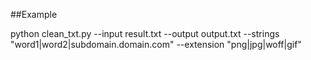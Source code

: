 ##Example

python clean_txt.py --input result.txt --output output.txt --strings "word1|word2|subdomain.domain.com" --extension "png|jpg|woff|gif"
